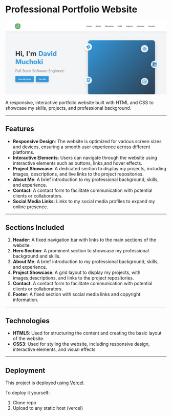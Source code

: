 # Professional Portfolio Website

![Portfolio Screenshot](Public/Portfolio.png)

A responsive, interactive portfolio website built with HTML and CSS to showcase my skills, projects, and professional background.

---

## Features
- **Responsive Design**: The website is optimized for various screen sizes and devices, ensuring a smooth user experience across different platforms.
- **Interactive Elements**: Users can navigate through the website using interactive elements such as buttons, links,and hover effects.
- **Project Showcase**: A dedicated section to display my projects, including images, descriptions, and live links to the project repositories.
- **About Me**: A brief introduction to my professional background, skills, and experience.
- **Contact**: A contact form to facilitate communication with potential clients or collaborators.
- **Social Media Links**: Links to my social media profiles to expand my online presence.

---

## Sections Included
1. **Header**: A fixed navigation bar with links to the main sections of the website.
2. **Hero Section**: A prominent section to showcase my professional background and skills.
4. **About Me**: A brief introduction to my professional background, skills, and experience.
3. **Project Showcase**: A grid layout to display my projects, with images,descriptions, and links to the project repositories.
5. **Contact**: A contact form to facilitate communication with potential clients or collaborators.
6. **Footer**: A fixed section with social media links and copyright information.

---

## Technologies
- **HTML5**: Used for structuring the content and creating the basic layout of the website.
- **CSS3**: Used for styling the website, including responsive design, interactive elements, and visual effects

---

## Deployment
This project is deployed using [Vercel](https://portfolio-three-mu-22.vercel.app/).

To deploy it yourself:

1. Clone repo
2. Upload to any static host (vercel)





